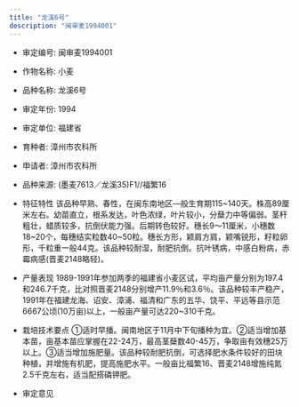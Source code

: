 ```yaml
---
title: "龙溪6号"
description: "闽审麦1994001"
---
```

* 审定编号:  闽审麦1994001

*  作物名称:  小麦

*  品种名称:  龙溪6号

*  审定年份:  1994

*  审定单位:  福建省

* 育种者:  漳州市农科所

*  申请者:  漳州市农科所

*  品种来源:  (墨麦7613／龙溪35)F1//福繁16

*  特征特性
该品种早熟、春性，在闽东南地区—般生育期115~140天。株高89厘米左右。幼苗直立，根系发达，叶色浓绿，叶片较小，分蘖力中等偏弱。茎秆粗壮，蜡质较多，抗倒伏能力强。后期转色较好。穗长9～11厘米，小穗数18~20个，每穗结实粒数40~50粒。穗长方形，颖肩方肩，颖嘴锐形，籽粒卵形，千粒重一般44克。该品种较耐湿，耐肥抗倒。抗叶锈病，中感白粉病，赤霉病感(晋麦2148略轻)。

*  产量表现
1989-1991年参加两季的福建省小麦区试，平均亩产量分别为197.4和246.7千克，比对照晋麦2148分别增产11.9％和3.6％。该品种较丰产稳产，1991年在福建龙海、诏安、漳浦、福清和广东的五华、饶平、平远等县示范6667公顷(10万亩)以上，一般亩产量可达220~310千克。

*  栽培技术要点
①适时早播。闽南地区于11月中下旬播种为宜。②适当增加基本苗，亩基本苗应掌握在22-24万，最高茎蘖数40-45万，争取亩有效穗25万以上。③适当增加施肥量。该品种较耐肥抗倒，可选择肥水条件较好的田块种植，并增施有机肥，提高施肥水平。一般亩比福繁16、晋麦2148增施纯氮2.5千克左右，适当配搭磷钾肥。

*  审定意见

